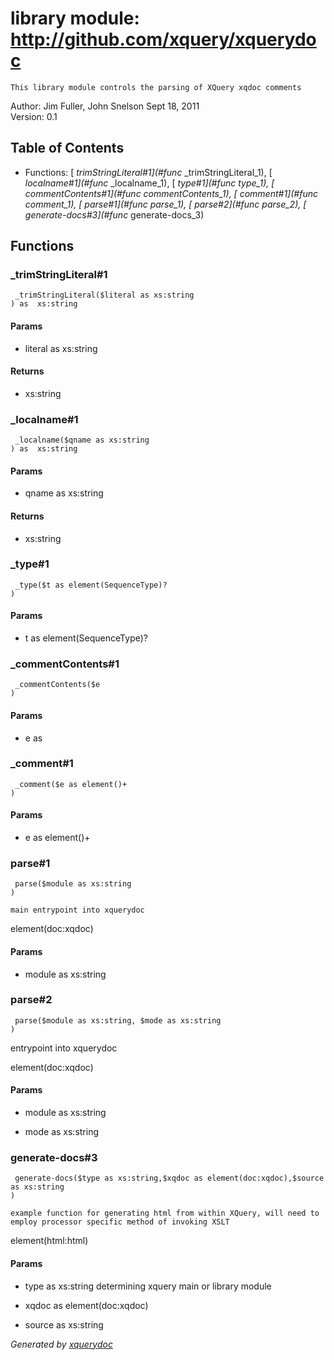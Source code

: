 # library module: http://github.com/xquery/xquerydoc
    This library module controls the parsing of XQuery xqdoc comments     


Author:  Jim Fuller, John Snelson    Sept 18, 2011   
Version:  0.1 

## Table of Contents

* Functions: [ _trimStringLiteral\#1](#func_ _trimStringLiteral_1), [ _localname\#1](#func_ _localname_1), [ _type\#1](#func_ _type_1), [ _commentContents\#1](#func_ _commentContents_1), [ _comment\#1](#func_ _comment_1), [ parse\#1](#func_ parse_1), [ parse\#2](#func_ parse_2), [ generate-docs\#3](#func_ generate-docs_3)


## Functions

### <a name="func_ _trimStringLiteral_1"/>  _trimStringLiteral\#1
```xquery
 _trimStringLiteral($literal as xs:string
) as  xs:string
```

#### Params

* literal as  xs:string


#### Returns
*  xs:string

### <a name="func_ _localname_1"/>  _localname\#1
```xquery
 _localname($qname as xs:string
) as  xs:string
```

#### Params

* qname as  xs:string


#### Returns
*  xs:string

### <a name="func_ _type_1"/>  _type\#1
```xquery
 _type($t as element(SequenceType)?
)
```

#### Params

* t as  element(SequenceType)?


### <a name="func_ _commentContents_1"/>  _commentContents\#1
```xquery
 _commentContents($e
)
```

#### Params

* e as 


### <a name="func_ _comment_1"/>  _comment\#1
```xquery
 _comment($e as element()+
)
```

#### Params

* e as  element()+


### <a name="func_ parse_1"/>  parse\#1
```xquery
 parse($module as xs:string
)
```
    main entrypoint into xquerydoc   

 element(doc:xqdoc) 
#### Params

* module as  xs:string


### <a name="func_ parse_2"/>  parse\#2
```xquery
 parse($module as xs:string, $mode as xs:string
)
```
   entrypoint into xquerydoc   

 element(doc:xqdoc) 
#### Params

* module as  xs:string

* mode as  xs:string


### <a name="func_ generate-docs_3"/>  generate-docs\#3
```xquery
 generate-docs($type as xs:string,$xqdoc as element(doc:xqdoc),$source as xs:string
)
```
    example function for generating html from within XQuery, will need to employ processor specific method of invoking XSLT    

 element(html:html) 
#### Params

* type as  xs:string determining xquery main or library module

* xqdoc as  element(doc:xqdoc)

* source as  xs:string






*Generated by [xquerydoc](https://github.com/xquery/xquerydoc)*
